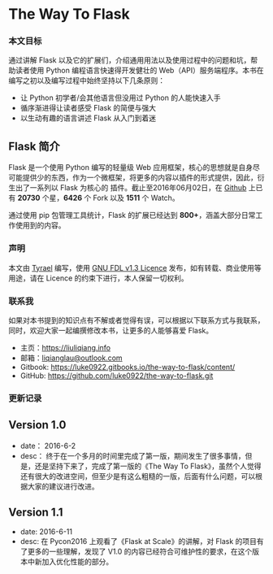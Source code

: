 The Way To Flask
=======

### 本文目标

通过讲解 Flask 以及它的扩展们，介绍通用用法以及使用过程中的问题和坑，帮助读者使用 Python 编程语言快速得开发健壮的 Web（API）服务端程序。本书在编写之初以及编写过程中始终坚持以下几条原则：

- 让 Python 初学者/会其他语言但没用过 Python 的人能快速入手
- 循序渐进得让读者感受 Flask 的简便与强大
- 以生动有趣的语言讲述 Flask 从入门到着迷

## Flask 简介

Flask 是一个使用 Python 编写的轻量级 Web 应用框架，核心的思想就是自身尽可能提供少的东西，作为一个微框架，将更多的内容以插件的形式提供，因此，衍生出了一系列以 Flask 为核心的 插件。截止至2016年06月02日，在 [Github](https://github.com/pallets/flask) 上已有 **20730** 个星，**6426** 个 Fork 以及 **1511** 个 Watch。

通过使用 pip 包管理工具统计，Flask 的扩展已经达到 **800+**，涵盖大部分日常工作使用到的内容。

### 声明

本文由 [Tyrael](https://liuliqiang.info) 编写，使用 [GNU FDL v1.3 Licence](http://www.gnu.org/licenses/fdl-1.3.html) 发布，如有转载、商业使用等用途，请在 Licence 的约束下进行，本人保留一切权利。

### 联系我

如果对本书提到的知识点有不解或者觉得有误，可以根据以下联系方式与我联系，同时，欢迎大家一起编撰修改本书，让更多的人能够喜爱 Flask。

- 主页：https://liuliqiang.info
- 邮箱：liqianglau@outlook.com
- Gitbook: https://luke0922.gitbooks.io/the-way-to-flask/content/
- GitHub: https://github.com/luke0922/the-way-to-flask.git

### 更新记录

## Version 1.0

- date： 2016-6-2
- desc： 终于在一个多月的时间里完成了第一版，期间发生了很多事情，但是，还是坚持下来了，完成了第一版的《The Way To Flask》，虽然个人觉得还有很大的改进空间，但至少是有这么粗糙的一版，后面有什么问题，可以根据大家的建议进行改进。

## Version 1.1
- date: 2016-6-11
- desc: 在 Pycon2016 上观看了《Flask at Scale》的讲解，对 Flask 的项目有了更多的一些理解，发现了 V1.0 的内容已经符合可维护性的要求，在这个版本中新加入优化性能的部分。
